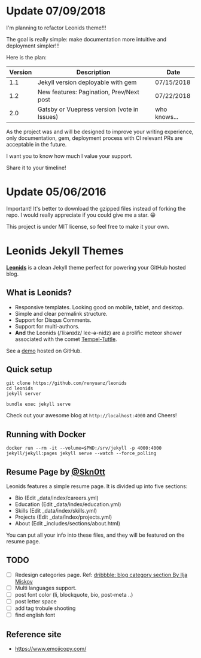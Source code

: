 # Update 07/09/2018

I'm planning to refactor Leonids theme!!!

The goal is really simple: make documentation more intuitive and deployment simpler!!!

Here is the plan:

| Version | Description | Date |
| --- | --- | --- |
| 1.1 | Jekyll version deployable with gem | 07/15/2018 |
| 1.2 | New features: Pagination, Prev/Next post | 07/22/2018 |
| 2.0 | Gatsby or Vuepress version (vote in Issues) | who knows... |

As the project was and will be designed to improve your writing experience, only documentation, gem, deployment process with CI relevant PRs are acceptable in the future.

I want you to know how much I value your support.

Share it to your timeline!

# Update 05/06/2016

Important! It's better to download the gzipped files instead of forking the repo. I would really appreciate if you could give me a star. 😁

This project is under MIT license, so feel free to make it your own.

# Leonids Jekyll Themes

**[Leonids](http://renyuanz.github.io/leonids)** is a clean Jekyll theme perfect for powering your GitHub hosted blog.

## What is Leonids?

* Responsive templates. Looking good on mobile, tablet, and desktop.
* Simple and clear permalink structure.
* Support for Disqus Comments.
* Support for multi-authors.
* **And** the Leonids (/ˈliːənɪdz/ lee-ə-nidz) are a prolific meteor shower associated with the comet [Tempel-Tuttle](https://en.wikipedia.org/wiki/55P/Tempel%E2%80%93Tuttle).

See a [demo](http://renyuanz.github.io/leonids/) hosted on GitHub.

## Quick setup

```
git clone https://github.com/renyuanz/leonids
cd leonids
jekyll server
```

```
bundle exec jekyll serve
```

Check out your awesome blog at `http://localhost:4000` and Cheers!

## Running with Docker

```
docker run --rm -it --volume=$PWD:/srv/jekyll -p 4000:4000 jekyll/jekyll:pages jekyll serve --watch --force_polling
```

## Resume Page by [@Skn0tt](https://github.com/Skn0tt)
Leonids features a simple resume page. It is divided up into five sections:

* Bio (Edit \_data/index/careers.yml)
* Education (Edit \_data/index/education.yml)
* Skills (Edit \_data/index/skills.yml)
* Projects (Edit \_data/index/projects.yml)
* About (Edit \_includes/sections/about.html)

You can put all your info into these files, and they will be featured on the resume page.

## TODO

- [ ] Redesign categories page. Ref: [dribbble: blog category section By Ilja Miskov](https://dribbble.com/shots/2274792-Blog-Category-Selection)
- [ ] Multi languages support.
- [ ] post font color (li, blockquote, bio, post-meta ..)
- [ ] post letter space
- [ ] add tag trobule shooting
- [ ] find english font

## Reference site
- https://www.emojicopy.com/
